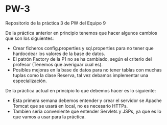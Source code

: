 # PW-3
Repositorio de la práctica 3 de PW del Equipo 9

De la práctica anterior en principio tenemos que hacer algunos cambios que son los siguientes:

- Crear ficheros config.properties y sql.properties para no tener que hardocdear los valores de la base de datos.
- El patrón Factory de la P1 no se ha cambiado, según el criterio del profesor (Tenemos que averiguar cual es).
- Posibles mejoras en la base de datos para no tener tablas con muchas tuplas como la clase Reserva, tal vez debamos implementar una especialización.

De la práctica actual en principio lo que debemos hacer es lo siguiente:

- Esta primera semana debemos entender y crear el servidor se Apache Tomcat que se usará en local, no es necesario HTTPs.
- Tambien sería conveniente que entender Servlets y JSPs, ya que es lo que vamos a usar para la práctica.
